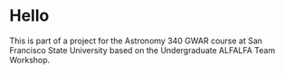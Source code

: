# Hello
This is part of a project for the Astronomy 340 GWAR course at San Francisco State University based on the Undergraduate ALFALFA Team Workshop. 
